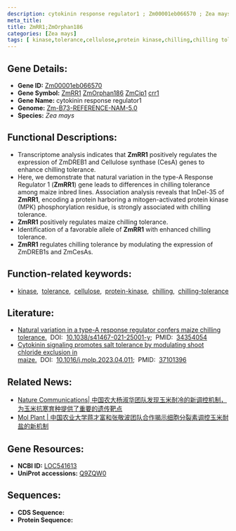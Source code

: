 ```yaml
---
description: cytokinin response regulator1 ; Zm00001eb066570 ; Zea mays
meta_title:
title: ZmRR1;ZmOrphan186
categories: [Zea mays]
tags: [ kinase,tolerance,cellulose,protein kinase,chilling,chilling tolerance ]
---
```


## Gene Details:
- **Gene ID:**	[Zm00001eb066570](https://www.maizegdb.org/gene_center/gene/Zm00001eb066570)
- **Gene Symbol:** <u>ZmRR1</u>&nbsp;<u>ZmOrphan186</u>&nbsp;<u>ZmCip1</u>&nbsp;<u>crr1</u>
- **Gene Name:** cytokinin response regulator1
- **Genome:** [Zm-B73-REFERENCE-NAM-5.0](https://www.maizegdb.org/genome/assembly/Zm-B73-REFERENCE-NAM-5.0)
- **Species:** *Zea mays*

## Functional Descriptions:
   - Transcriptome analysis indicates that **ZmRR1** positively regulates the expression of ZmDREB1 and Cellulose synthase (CesA) genes to enhance chilling tolerance.
   - Here, we demonstrate that natural variation in the type-A Response Regulator 1 (**ZmRR1**) gene leads to differences in chilling tolerance among maize inbred lines. Association analysis reveals that InDel-35 of **ZmRR1**, encoding a protein harboring a mitogen-activated protein kinase (MPK) phosphorylation residue, is strongly associated with chilling tolerance.
   - **ZmRR1** positively regulates maize chilling tolerance.
   - Identification of a favorable allele of **ZmRR1** with enhanced chilling tolerance.
   - **ZmRR1** regulates chilling tolerance by modulating the expression of ZmDREB1s and ZmCesAs.

## Function-related keywords:
- [kinase](/tags/kinase/),&nbsp;&nbsp;[tolerance](/tags/tolerance/),&nbsp;&nbsp;[cellulose](/tags/cellulose/),&nbsp;&nbsp;[protein-kinase](/tags/protein-kinase/),&nbsp;&nbsp;[chilling](/tags/chilling/),&nbsp;&nbsp;[chilling-tolerance](/tags/chilling-tolerance/)

## Literature:
   - [Natural variation in a type-A response regulator confers maize chilling tolerance.]( https://www.nature.com/articles/s41467-021-25001-y#Sec28)&nbsp;&nbsp;DOI:&nbsp;&nbsp;[10.1038/s41467-021-25001-y](https://www.nature.com/articles/s41467-021-25001-y#Sec28);&nbsp;&nbsp;PMID:&nbsp;&nbsp;[34354054](https://pubmed.ncbi.nlm.nih.gov/34354054/)
   - [Cytokinin signaling promotes salt tolerance by modulating shoot chloride exclusion in maize.]( https://www.sciencedirect.com/science/article/pii/S1674205223001090?via%3Dihub)&nbsp;&nbsp;DOI:&nbsp;&nbsp;[10.1016/j.molp.2023.04.011](https://www.sciencedirect.com/science/article/pii/S1674205223001090?via%3Dihub);&nbsp;&nbsp;PMID:&nbsp;&nbsp;[37101396](https://pubmed.ncbi.nlm.nih.gov/37101396/)

## Related News:
   - [Nature Communications| 中国农大杨淑华团队发现玉米耐冷的新调控机制，为玉米抗寒育种提供了重要的遗传靶点](https://mp.weixin.qq.com/s?__biz=Mzg3MDEwNDEyMg==&mid=2247515414&idx=3&sn=500058c53ad7e282be04afbbcd52a8c6&chksm=ce901043f9e79955c1bb002029c6b1c51a156b14f6d1f3f61979f171947f90085e0921bcc825&scene=27#wechat_redirect)
   - [Mol Plant | 中国农业大学蒋才富和张敬波团队合作揭示细胞分裂素调控玉米耐盐的新机制](https://mp.weixin.qq.com/s?__biz=MzIyOTY2NDYyNQ==&mid=2247571379&idx=5&sn=b5969d9ebe776d9827e31119b25abc0c&chksm=7fd540feae44e9553ecb231b78acbb0f93fefa5edfcb0b602c79797818a4ba53b57feeadfa75&scene=27#wechat_redirect)

## Gene Resources:
- **NCBI ID:** [LOC541613](https://www.ncbi.nlm.nih.gov/gene/?term=LOC541613)
- **UniProt accessions:** [Q9ZQW0](https://www.uniprot.org/uniprotkb/Q9ZQW0/entry)



## Sequences:
- **CDS Sequence:**
- **Protein Sequence:**
